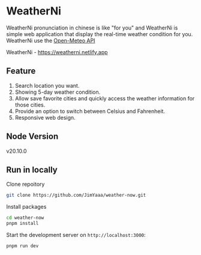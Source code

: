 # WeatherNi

WeatherNi pronunciation in chinese is like "for you" and WeatherNi is simple web application that display the real-time weather condition for you.
WeatherNi use the [Open-Meteo API](https://open-meteo.com/en/docs)

WeatherNi - https://weatherni.netlify.app

## Feature

1. Search location you want.
2. Showing 5-day weather condition.
2. Allow save favorite cities and quickly access the weather information for those cities.
3. Provide an option to switch between Celsius and Fahrenheit.
4. Responsive web design.


## Node Version

v20.10.0

## Run in locally

Clone repoitory

```bash
git clone https://github.com/JimYaaa/weather-now.git
```

Install packages

```bash
cd weather-now
pnpm install
```

Start the development server on `http://localhost:3000`:

```bash
pnpm run dev
```
